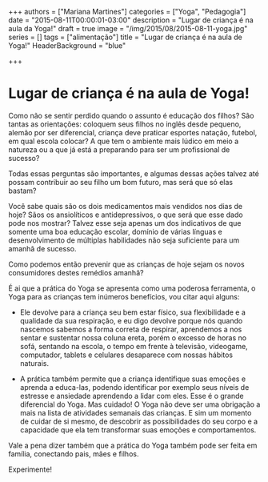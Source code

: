 +++
authors = ["Mariana Martines"]
categories = ["Yoga", "Pedagogia"]
date = "2015-08-11T00:00:01-03:00"
description = "Lugar de criança é na aula da Yoga!"
draft = true
image = "/img/2015/08/2015-08-11-yoga.jpg"
series = []
tags = ["alimentação"]
title = "Lugar de criança é na aula de Yoga!"
HeaderBackground = "blue"

+++

# Lugar de criança é na aula de Yoga!

Como não se sentir perdido quando o assunto é educação dos filhos? São tantas as
orientações: coloquem seus filhos no inglês desde pequeno, alemão por ser
diferencial, criança deve praticar esportes natação, futebol, em qual escola
colocar? A que tem o ambiente mais lúdico em meio a natureza ou a que já está a
preparando para ser um profissional de sucesso?

<!-- more -->

Todas essas perguntas são importantes, e algumas dessas ações talvez até possam
contribuir ao seu filho um bom futuro, mas será que só elas bastam?

Você sabe quais são os dois medicamentos mais vendidos nos dias de hoje? Sãos os
ansiolíticos e antidepressivos, o que será que esse dado pode nos mostrar?
Talvez esse seja apenas um dos indicativos de que somente uma boa educação
escolar, domínio de várias línguas e desenvolvimento de múltiplas habilidades
não seja suficiente para um amanhã de sucesso.

Como podemos então prevenir que as crianças de hoje sejam os novos consumidores
destes remédios amanhã?

É ai que a prática do Yoga se apresenta como uma poderosa ferramenta, o Yoga
para as crianças tem inúmeros benefícios, vou citar aqui alguns:

- Ele devolve para a criança seu bem estar físico, sua flexibilidade e a qualidade
da sua respiração, e eu digo devolve porque nós quando nascemos sabemos a forma
correta de respirar, aprendemos a nos sentar e sustentar nossa coluna ereta,
porém o excesso de horas no sofá, sentando na escola, o tempo em frente à
televisão, videogame, computador, tablets e celulares desaparece com nossas
hábitos naturais.

- A prática também permite que a criança identifique suas
emoções e aprenda a educa-las, podendo identificar por exemplo seus níveis de
estresse e ansiedade aprendendo a lidar com eles. Esse é o grande diferencial do
Yoga. Mas cuidado! O Yoga não deve ser uma obrigação a mais na lista de
atividades semanais das crianças. E sim um momento de cuidar de si mesmo, de
descobrir as possibilidades do seu corpo e a capacidade que ela tem transformar
suas emoções e comportamentos.

Vale a pena dizer também que a prática do Yoga também pode ser feita em família,
conectando pais, mães e filhos.

Experimente!
